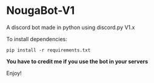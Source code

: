 # NougaBot-V1
A discord bot made in python using discord.py V1.x

To install dependencies:
```
pip install -r requirements.txt
```
**You have to credit me if you use the bot in your servers**

Enjoy!
